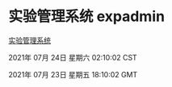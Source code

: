 # 实验管理系统 expadmin
[实验管理系统](http://59.174.26.185:56808/expadmin-782313d2-e1b1-4ea7-932e-3a55e6a1a4d0/)

2021年 07月 24日 星期六 02:10:02 CST

2021年 07月 23日 星期五 18:10:02 GMT
